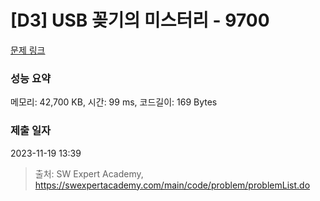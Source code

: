 # [D3] USB 꽂기의 미스터리 - 9700 

[문제 링크](https://swexpertacademy.com/main/code/problem/problemDetail.do?contestProbId=AXDNEA3aaU0DFAVX) 

### 성능 요약

메모리: 42,700 KB, 시간: 99 ms, 코드길이: 169 Bytes

### 제출 일자

2023-11-19 13:39



> 출처: SW Expert Academy, https://swexpertacademy.com/main/code/problem/problemList.do